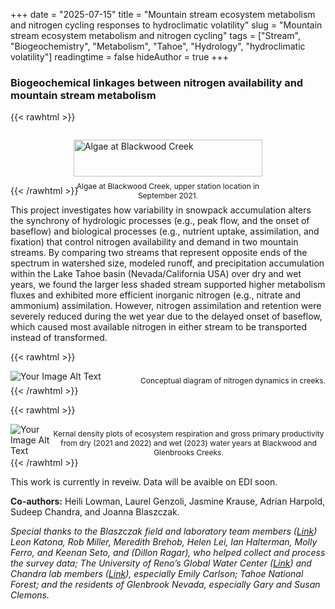 +++
date = "2025-07-15"
title = "Mountain stream ecosystem metabolism and nitrogen cycling responses to hydroclimatic volatility"
slug = "Mountain stream ecosystem metabolism and nitrogen cycling"
tags = ["Stream", "Biogeochemistry", "Metabolism", "Tahoe", "Hydrology", "hydroclimatic volatility"]
readingtime = false
hideAuthor = true
+++

### Biogeochemical linkages between nitrogen availability and mountain stream metabolism


{{< rawhtml >}}
<p class="speshal-fancy-custom"></p>

<div style="display: flex; justify-content: center;">
  <figure style="max-width: 60%;">
    <img src="/BWU_algea1.JPG" alt="Algae at Blackwood Creek" style="width: 100%; height: auto;">
    <figcaption style="font-size: 12px; margin-top: 0.5rem; text-align: center;">
      Algae at Blackwood Creek, upper station location in September 2021.
    </figcaption>
  </figure>
</div>
{{< /rawhtml >}}


This project investigates how variability in snowpack accumulation alters the synchrony of hydrologic processes (e.g., peak flow, and the onset of baseflow) and biological processes (e.g., nutrient uptake, assimilation, and fixation) that control nitrogen availability and demand in two mountain streams. By comparing two streams that represent opposite ends of the spectrum in watershed size, modeled runoff, and precipitation accumulation within the Lake Tahoe basin (Nevada/California USA) over dry and wet years, we found the larger less shaded stream supported higher metabolism fluxes and exhibited more efficient inorganic nitrogen (e.g., nitrate and ammonium) assimilation. However, nitrogen assimilation and retention were severely reduced during the wet year due to the delayed onset of baseflow, which caused most available nitrogen in either stream to be transported instead of transformed.


{{< rawhtml >}}
  <p class="speshal-fancy-custom">
  </p>
  <div style="display: flex; justify-content: space-between;">
    <img src="/NCycle_diagram.png" alt="Your Image Alt Text" style="max-width: 70%; height: auto;">
    <figcaption style="font-size: 12px; margin-top: 0.5rem; text-align: center;">
      Conceptual diagram of nitrogen dynamics in creeks.  
    </figcaption>
  </figure>
</div>
{{< /rawhtml >}}



{{< rawhtml >}}
  <p class="speshal-fancy-custom">
  </p>
  <div style="display: flex; justify-content: space-between;">
    <img src="/CH1_biogechem_prelim result.png" alt="Your Image Alt Text" style="max-width: 90%; height: auto;">
    <figcaption style="font-size: 12px; margin-top: 0.5rem; text-align: center;">
     Kernal density plots of ecosystem respiration and gross primary productivity from dry (2021 and 2022) and wet (2023) water years at Blackwood and Glenbrooks Creeks.
    </figcaption>
  </figure>
</div>
{{< /rawhtml >}}


This work is currently in reveiw. Data will be avaible on EDI soon. 


**Co-authors:** Heili Lowman, Laurel Genzoli, Jasmine Krause, Adrian Harpold, Sudeep Chandra, and Joanna Blaszczak. 



*Special thanks to the Blaszczak field and laboratory team members ([Link](https://blaszczaklab.weebly.com/)) Leon Katona, Rob Miller, Meredith Brehob, Helen Lei, Ian Halterman, Molly Ferro, and Keenan Seto, and (Dillon Ragar), who helped collect and process the survey data; The University of Reno’s Global Water Center ([Link](https://www.unr.edu/water-center)) and Chandra lab members ([Link](http://aquaticecosystemslab.org/)), especially Emily Carlson; Tahoe National Forest; and the residents of Glenbrook Nevada, especially Gary and Susan Clemons.* 